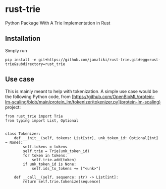 # rust-trie
Python Package With A Trie Implementation in Rust

## Installation

Simply run 
```
pip install -e git+https://github.com/jamaliki/rust-trie.git#egg=rust-trie&subdirectory=rust_trie
```

## Use case

This is mainly meant to help with tokenization. A simple use case would be the following Python code, from [https://github.com/OpenBioML/protein-lm-scaling/blob/main/protein_lm/tokenizer/tokenizer.py](protein-lm-scaling) project:

```
from rust_trie import Trie
from typing import List, Optional


class Tokenizer:
    def __init__(self, tokens: List[str], unk_token_id: Optional[int] = None):
        self.tokens = tokens
        self.trie = Trie(unk_token_id)
        for token in tokens:
            self.trie.add(token)
        if unk_token_id is None:
            self.ids_to_tokens += ["<unk>"]
    
    def __call__(self, sequence: str) -> List[int]:
        return self.trie.tokenize(sequence)

```